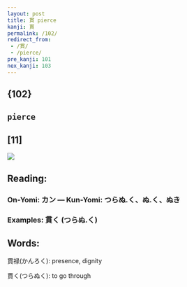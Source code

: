 ```yaml
---
layout: post
title: 貫 pierce
kanji: 貫
permalink: /102/
redirect_from:
 - /貫/
 - /pierce/
pre_kanji: 101
nex_kanji: 103
---
```


## {102}

## `pierce`

## [11]

<div class="stroke"><img src="E8B2AB.png" /></div>

## Reading:

### On-Yomi: カン &mdash; Kun-Yomi: つらぬ.く、ぬ.く、ぬき

### Examples: 貫く (つらぬ.く)

## Words:

貫禄(かんろく): presence, dignity

貫く(つらぬく): to go through
